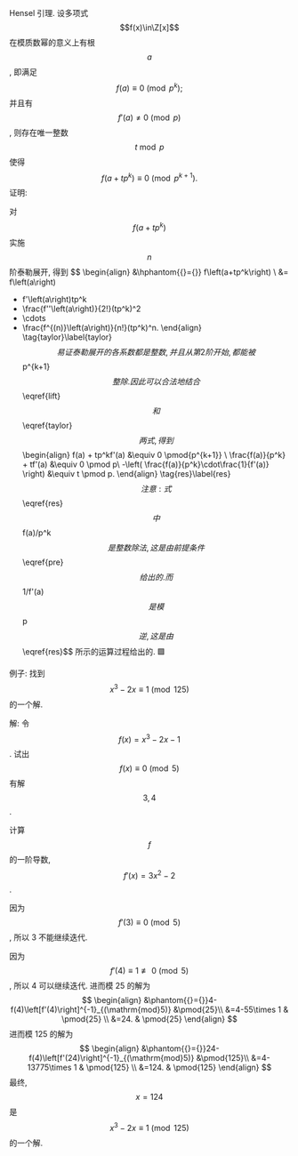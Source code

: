 Hensel 引理. 设多项式 $$f(x)\in\Z[x]$$ 在模质数幂的意义上有根 $$a$$, 即满足
$$
f(a)\equiv 0 \pmod{p^k}; \label{pre}\tag{pre}
$$
并且有 $$f'(a)\neq 0 \pmod p$$, 则存在唯一整数 $$t\bmod p$$ 使得
$$
f(a+tp^k)\equiv 0 \pmod{p^{k+1}}.\tag{lift}\label{lift}
$$
证明:

对 $$f(a+tp^k)$$ 实施 $$n$$ 阶泰勒展开, 得到
$$
\begin{align}
&\hphantom{{}={}}
f\left(a+tp^k\right) \\
&=
f\left(a\right)
+ f'\left(a\right)tp^k
+ \frac{f''\left(a\right)}{2!}(tp^k)^2
+ \cdots
+ \frac{f^{(n)}\left(a\right)}{n!}(tp^k)^n.
\end{align} \tag{taylor}\label{taylor}
$$
易证泰勒展开的各系数都是整数, 并且从第 2 阶开始, 都能被 $$p^{k+1}$$ 整除. 因此可以合法地结合 $$\eqref{lift}$$ 和 $$\eqref{taylor}$$ 两式, 得到
$$
\begin{align}
f(a) + tp^kf'(a) &\equiv 0 \pmod{p^{k+1}} \\
\frac{f(a)}{p^k} + tf'(a) &\equiv 0 \pmod  p\\
-\left(
\frac{f(a)}{p^k}\cdot\frac{1}{f'(a)}
\right) &\equiv t  \pmod p.
\end{align} \tag{res}\label{res}
$$
注意: 式 $$\eqref{res}$$ 中 $$f(a)/p^k$$ 是整数除法, 这是由前提条件 $$\eqref{pre}$$ 给出的. 而 $$1/f'(a)$$ 是模 $$p$$ 逆, 这是由 $$\eqref{res}$$ 所示的运算过程给出的. 🟩



例子: 找到 $$x^3-2x\equiv 1\pmod{125}$$ 的一个解.

解: 令 $$f(x)=x^3-2x-1$$. 试出 $$f(x)\equiv 0\pmod{5}$$ 有解 $$3, 4$$.

计算 $$f$$ 的一阶导数, $$f'(x)=3x^2-2$$.

因为 $$f'(3)\equiv 0 \pmod 5$$, 所以 3 不能继续迭代.

因为 $$f'(4)\equiv 1\not\equiv0 \pmod 5$$, 所以 4 可以继续迭代. 进而模 25 的解为
$$
\begin{align}
&\phantom{{}={}}4-f(4)\left[f'(4)\right]^{-1}_{(\mathrm{mod}5)} &\pmod{25}\\
&=4-55\times 1 & \pmod{25} \\
&=24. & \pmod{25}
\end{align}
$$
进而模 125 的解为
$$
\begin{align}
&\phantom{{}={}}24-f(4)\left[f'(24)\right]^{-1}_{(\mathrm{mod}5)} &\pmod{125}\\
&=4-13775\times 1 & \pmod{125} \\
&=124. & \pmod{125}
\end{align}
$$
最终, $$x=124$$ 是 $$x^3-2x\equiv 1\pmod{125}$$ 的一个解.